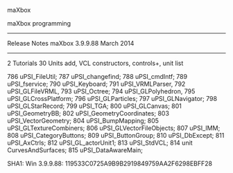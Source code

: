 maXbox

maXbox programming

****************************************************************
Release Notes maXbox 3.9.9.88 March 2014
****************************************************************
2 Tutorials 30 Units add, VCL constructors, controls+, unit list

786 uPSI_FileUtil;
787 uPSI_changefind;
788 uPSI_cmdIntf;
789 uPSI_fservice;
790 uPSI_Keyboard;
791 uPSI_VRMLParser,
792 uPSI_GLFileVRML,
793 uPSI_Octree;
794 uPSI_GLPolyhedron,
795 uPSI_GLCrossPlatform;
796 uPSI_GLParticles;
797 uPSI_GLNavigator;
798 uPSI_GLStarRecord;
799 uPSI_TGA;
800 uPSI_GLCanvas;
801 uPSI_GeometryBB;
802 uPSI_GeometryCoordinates;
803 uPSI_VectorGeometry;
804 uPSI_BumpMapping;
805 uPSI_GLTextureCombiners;
806 uPSI_GLVectorFileObjects;
807 uPSI_IMM;
808 uPSI_CategoryButtons;
809 uPSI_ButtonGroup;
810 uPSI_DbExcept;
811 uPSI_AxCtrls;
812 uPSI_GL_actorUnit1;
813 uPSI_StdVCL;
814 unit CurvesAndSurfaces;
815 uPSI_DataAwareMain;

SHA1: Win 3.9.9.88: 119533C0725A9B9B2919849759AA2F6298EBFF28
